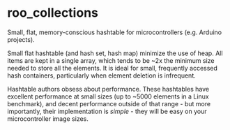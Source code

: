 # roo_collections
Small, flat, memory-conscious hashtable for microcontrollers (e.g. Arduino projects).

Small flat hashtable (and hash set, hash map) minimize the use of heap. All items are kept in a single array, which tends to be ~2x the minimum size needed to store all the elements. It is ideal for small, frequently accessed hash containers, particularly when element deletion is infrequent.

Hashtable authors obsess about performance. These hashtables have excellent performance at small sizes (up to ~5000 elements in a Linux benchmark), and decent performance outside of that range - but more importantly, their implementation is *simple* - they will be easy on your microcontroller image sizes.